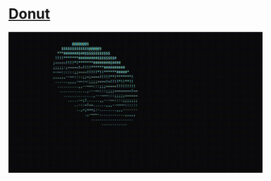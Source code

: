 # [Donut](https://www.a1k0n.net/2011/07/20/donut-math.html)
![demo](https://github.com/theeemanuel/ascii/blob/main/3D%20Render/donut.gif)

